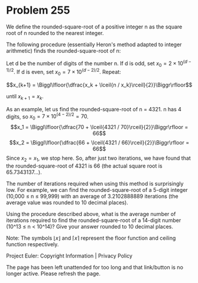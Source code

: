 #   Problem 255

   We define the rounded-square-root of a positive integer n as the square
   root of n rounded to the nearest integer.

   The following procedure (essentially Heron's method adapted to integer
   arithmetic) finds the rounded-square-root of n:

   Let d be the number of digits of the number n.
   If d is odd, set $x_0 = 2 \times 10^{(d-1)/2}$.
   If d is even, set $x_0 = 7 \times 10^{(d-2)/2}$.
   Repeat:

   $$x_{k+1} = \Biggl\lfloor{\dfrac{x_k + \lceil{n /
   x_k}\rceil}{2}}\Biggr\rfloor$$

   until $x_{k+1} = x_k$.

   As an example, let us find the rounded-square-root of n = 4321.
   n has 4 digits, so $x_0 = 7 \times 10^{(4-2)/2} = 70$.
   $$x_1 = \Biggl\lfloor{\dfrac{70 + \lceil{4321 /
   70}\rceil}{2}}\Biggr\rfloor = 66$$ $$x_2 = \Biggl\lfloor{\dfrac{66 +
   \lceil{4321 / 66}\rceil}{2}}\Biggr\rfloor = 66$$ Since $x_2 = x_1$, we
   stop here.
   So, after just two iterations, we have found that the rounded-square-root
   of 4321 is 66 (the actual square root is 65.7343137…).

   The number of iterations required when using this method is surprisingly
   low.
   For example, we can find the rounded-square-root of a 5-digit integer
   (10,000 ≤ n ≤ 99,999) with an average of 3.2102888889 iterations (the
   average value was rounded to 10 decimal places).

   Using the procedure described above, what is the average number of
   iterations required to find the rounded-square-root of a 14-digit number
   (10^13 ≤ n < 10^14)?
   Give your answer rounded to 10 decimal places.

   Note: The symbols $\lfloor x \rfloor$ and $\lceil x \rceil$ represent the
   floor function and ceiling function respectively.

   Project Euler: Copyright Information | Privacy Policy

   The page has been left unattended for too long and that link/button is no
   longer active. Please refresh the page.
